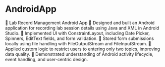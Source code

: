# AndroidApp
📱 Lab Record Management Android App
📲 Designed and built an Android application for recording lab session details using Java and XML in Android Studio.
🎨 Implemented UI with ConstraintLayout, including Date Picker, Spinners, EditText fields, and form validation.
💾 Stored form submissions locally using file handling with FileOutputStream and FileInputStream.
🚫 Applied custom logic to restrict users to entering only two topics, improving data quality.
🧠 Demonstrated understanding of Android activity lifecycle, event handling, and user-centric design.
